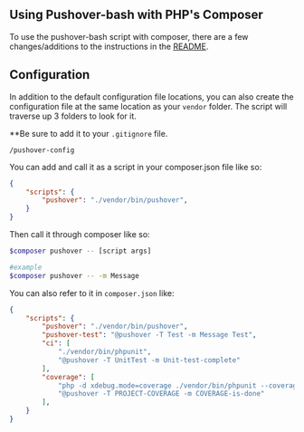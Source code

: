 ## Using Pushover-bash with PHP's Composer

To use the pushover-bash script with composer, there are a few changes/additions to the instructions in the [README](README.md).

## Configuration

In addition to the default configuration file locations, you can also create the configuration file at the same location as your `vendor` folder. The script will traverse up 3 folders to look for it.

**Be sure to add it to your `.gitignore` file.
```.gitignore
/pushover-config
```

You can add and call it as a script in your composer.json file like so:

```json
{
    "scripts": {
        "pushover": "./vendor/bin/pushover",
    }
}
```

Then call it through composer like so:
```bash
$composer pushover -- [script args]

#example
$composer pushover -- -m Message
```

You can also refer to it in `composer.json` like:
```json
{
    "scripts": {
        "pushover": "./vendor/bin/pushover",
        "pushover-test": "@pushover -T Test -m Message Test",
        "ci": [
            "./vendor/bin/phpunit",
            "@pushover -T UnitTest -m Unit-test-complete"
        ],
        "coverage": [
            "php -d xdebug.mode=coverage ./vendor/bin/phpunit --coverage-html coverage --testdox",
            "@pushover -T PROJECT-COVERAGE -m COVERAGE-is-done"
        ],
    }
}
```